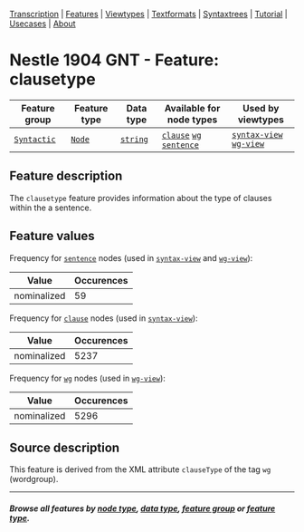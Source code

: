 <a name="start"></a>
<div class="hidden-content">
<a href="../transcription.md">Transcription</a> | <a href="README.md#start">Features</a> | <a href="../viewtypes.md#start">Viewtypes</a> | <a href="../textformats.md#start">Textformats</a> |  <a href="../syntaxtrees.md#start">Syntaxtrees</a> | <a href="../../tutorial/README.md#start">Tutorial</a> | <a href="../usecases/README.md#start">Usecases</a> | <a href="../about.md#start">About</a>
</div>

# Nestle 1904 GNT - Feature: clausetype

Feature group | Feature type | Data type | Available for node types | Used by viewtypes
---  | --- | --- | --- | ---
[`Syntactic`](featuresbygroup.md#syntactic-features) | [`Node`](featuresbyfeaturetype.md#node-features)  | [`string`](featuresbydatatype.md#string-datatype) | [`clause`](featuresbynodetype.md#clause-nodes) [`wg`](featuresbynodetype.md#wordgroup-nodes) [`sentence`](featuresbynodetype.md#sentence-nodes) | [`syntax-view`](../syntax-view.md#start) [`wg-view`](../wg-view.md#start)

## Feature description

The `clausetype` feature provides information about the type of clauses within the a sentence.

## Feature values

Frequency for [`sentence`](featuresbynodetype.md#sentence-nodes) nodes (used in [`syntax-view`](../syntax-view.md#start) and [`wg-view`](../wg-view.md#start)): 

Value|Occurences
---|---
nominalized|59

Frequency for  [`clause`](featuresbynodetype.md#clause-nodes) nodes (used in [`syntax-view`](../syntax-view.md#start)):

Value|Occurences
---|---
nominalized|5237

Frequency for [`wg`](featurebynodetype.md#wordgroup-nodes) nodes (used in [`wg-view`](../wg-view.md#start)):

Value|Occurences
---|---
nominalized|5296

## Source description

This feature is derived from the XML attribute `clauseType` of the tag `wg` (wordgroup).

---
##### *Browse all features by [node type](featuresbynodetype.md#start), [data type](featuresbydatatype.md#start), [feature group](featuresbygroup.md#start) or [feature type](featuresbyfeaturetype.md#start).*
